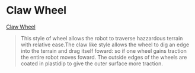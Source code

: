 # Claw Wheel

[Claw Wheel]()

>This style of wheel allows the robot to traverse hazzardous terrain with relative ease.The claw like style allows the wheel to dig an edge into the terrain and drag itself foward: so if one wheel gains traction the entire robot moves foward. The outside edges of the wheels are coated in plastidip to give the outer surface more traction.
